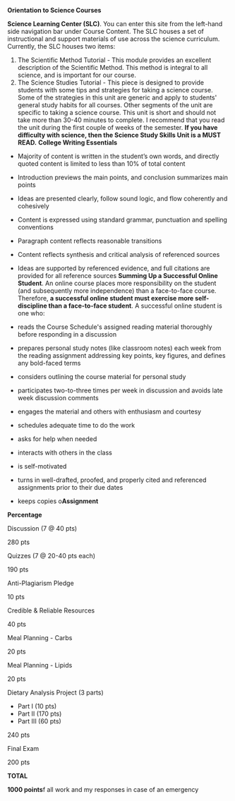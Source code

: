 **Orientation to Science Courses**

**Science Learning Center (SLC)**. You can enter this site from the left-hand side navigation bar under Course Content. The SLC houses a set of instructional and support materials of use across the science curriculum. Currently, the SLC houses two items:  
1.  The Scientific Method Tutorial  - This module provides an excellent description of the Scientific Method. This method is integral to all science, and is important for our course.  
2.  The Science Studies Tutorial  - This piece is designed to provide students with some tips and strategies for taking a science course. Some of the strategies in this unit are generic and apply to students' general study habits for all courses. Other segments of the unit are specific to taking a science course. This unit is short and should not take more than 30-40 minutes to complete. I recommend that you read the unit during the first couple of weeks of the semester. **If you have difficulty with science, then the Science Study Skills Unit is a MUST READ.**
**College Writing Essentials**

-   Majority of content is written in the student’s own words, and directly quoted content is limited to less than 10% of total content
-   Introduction previews the main points, and conclusion summarizes main points
-   Ideas are presented clearly, follow sound logic, and flow coherently and cohesively
-   Content is expressed using standard grammar, punctuation and spelling conventions
-   Paragraph content reflects reasonable transitions
-   Content reflects synthesis and critical analysis of referenced sources
-   Ideas are supported by referenced evidence, and full citations are provided for all reference sources
**Summing Up a Successful Online Student**. An online course places more responsibility on the student (and subsequently more independence) than a face-to-face course. Therefore, **a successful online student must exercise more self-discipline than a face-to-face student**. A successful online student is one who:

-   reads the Course Schedule's assigned reading material thoroughly before responding in a discussion
-   prepares personal study notes (like classroom notes) each week from the reading assignment addressing key points, key figures, and defines any bold-faced terms
-   considers outlining the course material for personal study
-   participates two-to-three times per week in discussion and avoids late week discussion comments
-   engages the material and others with enthusiasm and courtesy
-   schedules adequate time to do the work
-   asks for help when needed
-   interacts with others in the class
-   is self-motivated
-   turns in well-drafted, proofed, and properly cited and referenced assignments prior to their due dates
-   keeps copies o**Assignment**

**Percentage**

Discussion (7 @ 40 pts)

280 pts

Quizzes (7 @ 20-40 pts each)

190 pts

Anti-Plagiarism Pledge

10 pts

Credible & Reliable Resources

40 pts

Meal Planning - Carbs

20 pts

Meal Planning - Lipids

20 pts

Dietary Analysis Project (3 parts)

-   Part I (10 pts)
-   Part II (170 pts)
-   Part III (60 pts)

240 pts

Final Exam

200 pts

**TOTAL**

**1000 points**f all work and my responses in case of an emergency
<!--stackedit_data:
eyJoaXN0b3J5IjpbMTA0NTYyNTQ2MF19
-->